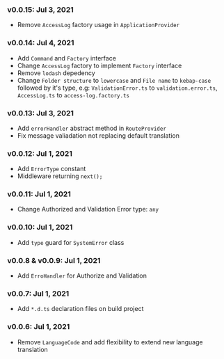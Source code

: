 ### v0.0.15: Jul 3, 2021
 * Remove `AccessLog` factory usage in `ApplicationProvider`

### v0.0.14: Jul 4, 2021
 * Add `Command` and `Factory` interface
 * Change `AccessLog` factory to implement `Factory` interface
 * Remove `lodash` depedency
 * Change `Folder structure` to `lowercase` and `File name` to `kebap-case` followed by it's type, e.g: `ValidationError.ts` to `validation.error.ts`, `AccessLog.ts` to `access-log.factory.ts`

### v0.0.13: Jul 3, 2021
 * Add `errorHandler` abstract method in `RouteProvider`
 * Fix message valiadation not replacing default translation

### v0.0.12: Jul 1, 2021
 * Add `ErrorType` constant
 * Middleware returning `next();`

### v0.0.11: Jul 1, 2021
 * Change Authorized and Validation Error type: `any`

### v0.0.10: Jul 1, 2021
 * Add `type` guard for `SystemError` class

### v0.0.8 & v0.0.9: Jul 1, 2021
 * Add `ErroHandler` for Authorize and Validation

### v0.0.7: Jul 1, 2021
 * Add `*.d.ts` declaration files on build project
 
### v0.0.6: Jul 1, 2021
 * Remove `LanguageCode` and add flexibility to extend new language translation
 